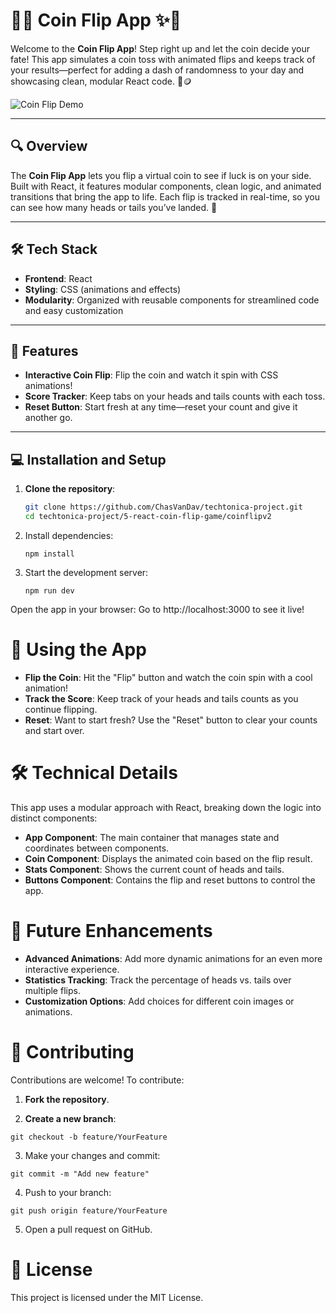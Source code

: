 # 🎩✨ Coin Flip App ✨🎩

Welcome to the **Coin Flip App**! Step right up and let the coin decide your fate! This app simulates a coin toss with animated flips and keeps track of your results—perfect for adding a dash of randomness to your day and showcasing clean, modular React code. 🎲🪙

![Coin Flip Demo](https://i.giphy.com/media/v1.Y2lkPTc5MGI3NjExMWk1ZXphMW9pdThtbjg0NHFqNm5jY3doa3R0ZWp0aDBuYnMyMW52OSZlcD12MV9pbnRlcm5hbF9naWZfYnlfaWQmY3Q9Zw/Y9BywlPghzZKdt21AW/giphy.gif)

---

## 🔍 Overview
The **Coin Flip App** lets you flip a virtual coin to see if luck is on your side. Built with React, it features modular components, clean logic, and animated transitions that bring the app to life. Each flip is tracked in real-time, so you can see how many heads or tails you’ve landed. 🎯

---

## 🛠️ Tech Stack
- **Frontend**: React
- **Styling**: CSS (animations and effects)
- **Modularity**: Organized with reusable components for streamlined code and easy customization

---

## 🎩 Features
- **Interactive Coin Flip**: Flip the coin and watch it spin with CSS animations!
- **Score Tracker**: Keep tabs on your heads and tails counts with each toss.
- **Reset Button**: Start fresh at any time—reset your count and give it another go.

---

## 💻 Installation and Setup

1. **Clone the repository**:
   ```bash
   git clone https://github.com/ChasVanDav/techtonica-project.git
   cd techtonica-project/5-react-coin-flip-game/coinflipv2
2. Install dependencies:
    ``` 
    npm install

3. Start the development server:
    ```
    npm run dev
Open the app in your browser: Go to http://localhost:3000 to see it live!

# 🎉 Using the App
- **Flip the Coin**: Hit the "Flip" button and watch the coin spin with a cool animation!
- **Track the Score**: Keep track of your heads and tails counts as you continue flipping.
- **Reset**: Want to start fresh? Use the "Reset" button to clear your counts and start over.

# 🛠️ Technical Details
This app uses a modular approach with React, breaking down the logic into distinct components:
- **App Component**: The main container that manages state and coordinates between components.
- **Coin Component**: Displays the animated coin based on the flip result.
- **Stats Component**: Shows the current count of heads and tails.
- **Buttons Component**: Contains the flip and reset buttons to control the app.

# 🚀 Future Enhancements
- **Advanced Animations**: Add more dynamic animations for an even more interactive experience.
- **Statistics Tracking**: Track the percentage of heads vs. tails over multiple flips.
- **Customization Options**: Add choices for different coin images or animations.

# 🤝 Contributing
Contributions are welcome! To contribute:
1. **Fork the repository**.

2. **Create a new branch**:
```
git checkout -b feature/YourFeature
```

3. Make your changes and commit:
```
git commit -m "Add new feature"
```

4. Push to your branch:
```
git push origin feature/YourFeature
```

5. Open a pull request on GitHub.


# 📜 License
This project is licensed under the MIT License.